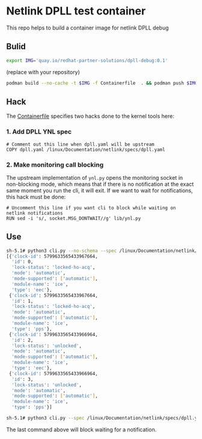 # Netlink DPLL test container #

This repo helps to build a container image for netlink DPLL debug

## Bulid ##

```bash
export IMG='quay.io/redhat-partner-solutions/dpll-debug:0.1'
```
(replace with your repository)

```bash
podman build --no-cache -t $IMG -f Containerfile  . && podman push $IMG
```

## Hack ##
The [Containerfile](Containerfile) specifies two hacks done to the kernel tools here:

### 1. Add DPLL YNL spec

```
# Comment out this line when dpll.yaml will be upstream
COPY dpll.yaml /linux/Documentation/netlink/specs/dpll.yaml
```

### 2. Make monitoring call blocking

The upstream implementation of `ynl.py` opens the monitoring socket in non-blocking mode, which means that if there is no notification at the exact same moment you run the cli, it will exit.
If we want to wait for notifications, this hack must be done:

```
# Uncomment this line if you want cli to block while waiting on netlink notifications
RUN sed -i 's/, socket.MSG_DONTWAIT//g' lib/ynl.py
```

## Use ##

```bash
sh-5.1# python3 cli.py --no-schema --spec /linux/Documentation/netlink/specs/dpll.yaml --dump device-get
[{'clock-id': 5799633565433967664,
  'id': 0,
  'lock-status': 'locked-ho-acq',
  'mode': 'automatic',
  'mode-supported': ['automatic'],
  'module-name': 'ice',
  'type': 'eec'},
 {'clock-id': 5799633565433967664,
  'id': 1,
  'lock-status': 'locked-ho-acq',
  'mode': 'automatic',
  'mode-supported': ['automatic'],
  'module-name': 'ice',
  'type': 'pps'},
 {'clock-id': 5799633565433966964,
  'id': 2,
  'lock-status': 'unlocked',
  'mode': 'automatic',
  'mode-supported': ['automatic'],
  'module-name': 'ice',
  'type': 'eec'},
 {'clock-id': 5799633565433966964,
  'id': 3,
  'lock-status': 'unlocked',
  'mode': 'automatic',
  'mode-supported': ['automatic'],
  'module-name': 'ice',
  'type': 'pps'}]

sh-5.1# python3 cli.py --spec /linux/Documentation/netlink/specs/dpll.yaml --subscribe monitor

```
The last command above will block waiting for a notification.
